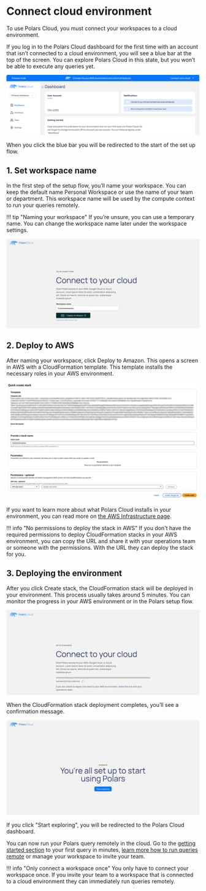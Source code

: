 # Connect cloud environment

To use Polars Cloud, you must connect your workspaces to a cloud environment.

If you log in to the Polars Cloud dashboard for the first time with an account that isn’t connected
to a cloud environment, you will see a blue bar at the top of the screen. You can explore Polars
Cloud in this state, but you won’t be able to execute any queries yet.

![An overview of the Polars Cloud dashboard showing a button to connect your cloud environment](assets/connect-cloud/dashboard.png)

When you click the blue bar you will be redirected to the start of the set up flow.

## 1. Set workspace name

In the first step of the setup flow, you’ll name your workspace. You can keep the default name
Personal Workspace or use the name of your team or department. This workspace name will be used by
the compute context to run your queries remotely.

<!-- dprint-ignore-start -->

!!! tip "Naming your workspace"
    If you’re unsure, you can use a temporary name. You can change the workspace name later under the workspace settings.

<!-- dprint-ignore-end -->

![Connect your cloud screen where you can input a workspace name](assets/connect-cloud/workspace-naming.png)

## 2. Deploy to AWS

After naming your workspace, click Deploy to Amazon. This opens a screen in AWS with a
CloudFormation template. This template installs the necessary roles in your AWS environment.

![CloudFormation stack image as step of the setupflow](assets/connect-cloud/cloudformation.png)

If you want to learn more about what Polars Cloud installs in your environment, you can read more on
[the AWS Infrastructure page](providers/aws/infra.md).

<!-- dprint-ignore-start -->
!!! info "No permissions to deploy the stack in AWS"
    If you don't have the required permissions to deploy CloudFormation stacks in your AWS environment, you can copy the URL and share it with your operations team or someone with the permissions. With the URL they can deploy the stack for you.
<!-- dprint-ignore-end -->

## 3. Deploying the environment

After you click Create stack, the CloudFormation stack will be deployed in your environment. This
process usually takes around 5 minutes. You can monitor the progress in your AWS environment or in
the Polars setup flow.

![Progress screen in the set up flow](assets/connect-cloud/progress-page.png)

When the CloudFormation stack deployment completes, you’ll see a confirmation message.

![Final screen of the set up flow indication successful deployment](assets/connect-cloud/successful-setup.png)

If you click "Start exploring", you will be redirected to the Polars Cloud dashboard.

You can now run your Polars query remotely in the cloud. Go to the
[getting started section](quickstart.md) to your first query in minutes,
[learn more how to run queries remote](run/compute-context.md) or manage your workspace to invite
your team.

<!-- dprint-ignore-start -->

!!! info "Only connect a workspace once"
    You only have to connect your workspace once. If you invite your team to a workspace that is connected to a cloud environment they can immediately run queries remotely.

<!-- dprint-ignore-end -->
